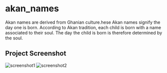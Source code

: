 # akan_names
Akan names are derived from Ghanian culture.hese Akan names signify the day one is born. According to Akan tradition, each child is born with a name associated to their soul. The day the child is born is therefore determined by the soul.



## Project Screenshot
![screenshot1](https://user-images.githubusercontent.com/62004236/108558794-82217f80-730b-11eb-8573-ed26429c0f87.png)
![screenshot2](https://user-images.githubusercontent.com/62004236/108559066-dfb5cc00-730b-11eb-974a-3c7daffe2f9c.png)
